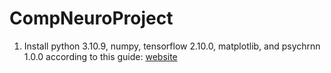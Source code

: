# CompNeuroProject 

1. Install python 3.10.9, numpy, tensorflow 2.10.0, matplotlib, and psychrnn 1.0.0 according to this guide: [website](https://psychrnn.readthedocs.io/en/latest/installing.html)
   
